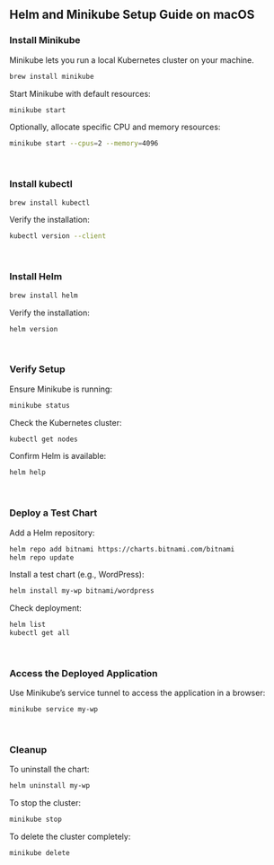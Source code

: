 ## Helm and Minikube Setup Guide on macOS

### Install Minikube

Minikube lets you run a local Kubernetes cluster on your machine.
```bash
brew install minikube
```

Start Minikube with default resources:
```bash
minikube start
```

Optionally, allocate specific CPU and memory resources:
```bash
minikube start --cpus=2 --memory=4096
```

<br>

### Install kubectl
```bash
brew install kubectl
```

Verify the installation:
```bash
kubectl version --client
```

<br>

### Install Helm
```bash
brew install helm
```

Verify the installation:
```bash
helm version
```

<br>

### Verify Setup

Ensure Minikube is running:

```bash
minikube status
```

Check the Kubernetes cluster:

```bash
kubectl get nodes
```

Confirm Helm is available:

```bash
helm help
```

<br>

### Deploy a Test Chart

Add a Helm repository:
```bash
helm repo add bitnami https://charts.bitnami.com/bitnami
helm repo update
```

Install a test chart (e.g., WordPress):
```bash
helm install my-wp bitnami/wordpress
```

Check deployment:
```bash
helm list
kubectl get all
```

<br>

### Access the Deployed Application
Use Minikube’s service tunnel to access the application in a browser:

```bash
minikube service my-wp
```

<br>

### Cleanup
To uninstall the chart:
```bash
helm uninstall my-wp
```

To stop the cluster:
```bash
minikube stop
```

To delete the cluster completely:
```bash
minikube delete
```
